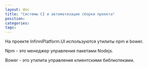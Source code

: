 ```yaml
---
layout: doc
title: "Системы CI и автоматизации сборки проекта"
position: 
categories: 
tags: 
---
```


На проекте InfinniPlatform.UI используются утилиты npm и bower.

Npm - это менеджер управления пакетами Nodejs.

Bower - это утилита управления клиентскими библиотеками.

